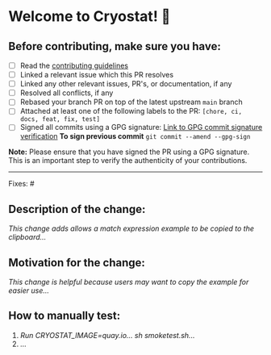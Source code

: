 # Welcome to Cryostat! 👋
## Before contributing, make sure you have:
* [ ] Read the [contributing guidelines](https://github.com/cryostatio/cryostat/blob/main/CONTRIBUTING.md)
* [ ] Linked a relevant issue which this PR resolves
* [ ] Linked any other relevant issues, PR's, or documentation, if any
* [ ] Resolved all conflicts, if any
* [ ] Rebased your branch PR on top of the latest upstream `main` branch
* [ ] Attached at least one of the following labels to the PR: `[chore, ci, docs, feat, fix, test]`
* [ ] Signed all commits using a GPG signature: [Link to GPG commit signature verification](https://docs.github.com/en/get-started/writing-on-github/getting-started-with-writing-and-formatting-on-github/basic-writing-and-formatting-syntax)
**To sign previous commit** `git commit --amend --gpg-sign`

**Note:** Please ensure that you have signed the PR using a GPG signature. This is an important step to verify the authenticity of your contributions.
_______________________________________________

Fixes: #<issue number>

## Description of the change:
*This change adds allows a match expression example to be copied to the clipboard...*

## Motivation for the change:
*This change is helpful because users may want to copy the example for easier use...*

## How to manually test:
1. *Run CRYOSTAT_IMAGE=quay.io... sh smoketest.sh...*
2. *...*
